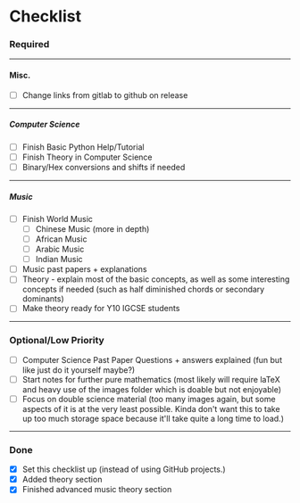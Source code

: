 # Checklist

### Required

---

#### Misc.

- [ ] Change links from gitlab to github on release

---

##### Computer Science

- [ ] Finish Basic Python Help/Tutorial
- [ ] Finish Theory in Computer Science
- [ ] Binary/Hex conversions and shifts if needed

---

##### Music

- [ ] Finish World Music
  - [ ] Chinese Music (more in depth)
  - [ ] African Music
  - [ ] Arabic Music
  - [ ] Indian Music
- [ ] Music past papers + explanations
- [ ] Theory - explain most of the basic concepts, as well as some interesting concepts if needed (such as half diminished chords or secondary dominants)
- [ ] Make theory ready for Y10 IGCSE students

---

### Optional/Low Priority

- [ ] Computer Science Past Paper Questions + answers explained (fun but like just do it yourself maybe?)
- [ ] Start notes for further pure mathematics (most likely will require laTeX and heavy use of the images folder which is doable but not enjoyable)
- [ ] Focus on double science material (too many images again, but some aspects of it is at the very least possible. Kinda don't want this to take up too much storage space because it'll take quite a long time to load.)

---

### Done

- [x] Set this checklist up (instead of using GitHub projects.)
- [x] Added theory section
- [x] Finished advanced music theory section

